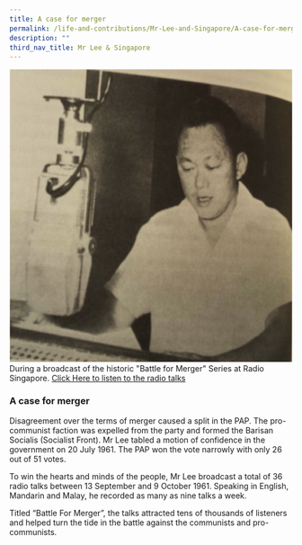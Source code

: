 ```yaml
---
title: A case for merger
permalink: /life-and-contributions/Mr-Lee-and-Singapore/A-case-for-merger
description: ""
third_nav_title: Mr Lee & Singapore
---
```

![Alt text for image on Isomer site](/images/mr-lee-and-singapore/Case%20for%20Merger.jpg)
During a broadcast of the historic "Battle for Merger" Series at Radio Singapore.  [Click Here to listen to the radio talks](https://www.nas.gov.sg/archivesonline/public/audiovisual_records/TheBattleForMergerRadioTalks.htm)

### A case for merger

Disagreement over the terms of merger caused a split in the PAP. The pro-communist faction was expelled from the party and formed the Barisan Socialis (Socialist Front). Mr Lee tabled a motion of confidence in the government on 20 July 1961. The PAP won the vote narrowly with only 26 out of 51 votes.


To win the hearts and minds of the people, Mr Lee broadcast a total of 36 radio talks between 13 September and 9 October 1961. Speaking in English, Mandarin and Malay, he recorded as many as nine talks a week.


Titled “Battle For Merger”, the talks attracted tens of thousands of listeners and helped turn the tide in the battle against the communists and pro-communists.
